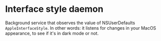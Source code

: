 # Interface style daemon 

Background service that observes the value of NSUserDefaults `AppleInterfaceStyle`.
In other words: it listens for changes in your MacOS appearance, to see if it's in dark mode or not.
